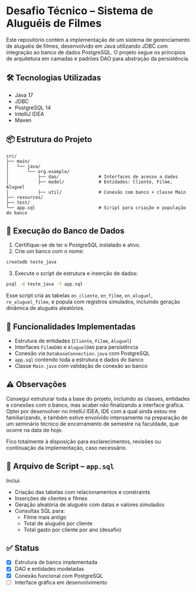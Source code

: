 # Desafio Técnico – Sistema de Aluguéis de Filmes

Este repositório contém a implementação de um sistema de gerenciamento de aluguéis de filmes, desenvolvido em Java utilizando JDBC com integração ao banco de dados PostgreSQL. O projeto segue os princípios de arquitetura em camadas e padrões DAO para abstração da persistência.

## 🛠️ Tecnologias Utilizadas

- Java 17
- JDBC
- PostgreSQL 14
- IntelliJ IDEA
- Maven

## 📦 Estrutura do Projeto

```
src/
├── main/
│   └── java/
│       └── org.example/
│           ├── dao/               # Interfaces de acesso a dados
│           ├── model/             # Entidades: Cliente, Filme, Aluguel
│           ├── util/              # Conexão com banco + classe Main
├── resources/
├── test/
└── app.sql                        # Script para criação e população do banco
```

## 🧪 Execução do Banco de Dados

1. Certifique-se de ter o PostgreSQL instalado e ativo.
2. Crie um banco com o nome:

```bash
createdb teste_java
```

3. Execute o script de estrutura e inserção de dados:

```bash
psql -d teste_java -f app.sql
```

Esse script cria as tabelas `en_cliente`, `en_filme`, `en_aluguel`, `re_aluguel_filme`, e popula com registros simulados, incluindo geração dinâmica de aluguéis aleatórios.

## 🎯 Funcionalidades Implementadas

- Estrutura de entidades (`Cliente`, `Filme`, `Aluguel`)
- Interfaces `FilmeDAO` e `AluguelDAO` para persistência
- Conexão via `DatabaseConnection.java` com PostgreSQL
- `app.sql` contendo toda a estrutura e dados do banco
- Classe `Main.java` com validação de conexão ao banco

## ⚠️ Observações

Consegui estruturar toda a base do projeto, incluindo as classes, entidades e conexões com o banco, mas acabei não finalizando a interface gráfica. Optei por desenvolver no IntelliJ IDEA, IDE com a qual ainda estou me familiarizando, e também estive envolvido intensamente na preparação de um seminário técnico de encerramento de semestre na faculdade, que ocorre na data de hoje.

Fico totalmente à disposição para esclarecimentos, revisões ou continuação da implementação, caso necessário.

## 📁 Arquivo de Script – `app.sql`

Inclui:

- Criação das tabelas com relacionamentos e constraints
- Inserções de clientes e filmes
- Geração aleatória de aluguéis com datas e valores simulados
- Consultas SQL para:
  - Filme mais antigo
  - Total de aluguéis por cliente
  - Total gasto por cliente por ano (desafio)

## ✅ Status

- [x] Estrutura de banco implementada
- [x] DAO e entidades modeladas
- [x] Conexão funcional com PostgreSQL
- [ ] Interface gráfica em desenvolvimento
